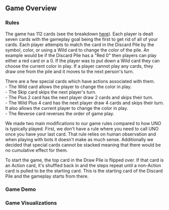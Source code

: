 ## Game Overview

### Rules

The game has 112 cards (see the breakdown [here](cards.md)). Each player is dealt seven cards with the gameplay goal being the first to get rid of all of your cards. Each player attempts to match the card in the Discard Pile by the symbol, color, or using a Wild card to change the color of the pile. An example would be if the Discard Pile has a "Red 0" then players can play either a red card or a 0. If the player was to put down a Wild card they can choose the current color in play. If a player cannot play any cards, they draw one from the pile and it moves to the next person's turn.

There are a few special cards which have actions associated with them.     
    - The Wild card allows the player to change the color in play.      
    - The Skip card skips the next player's turn.      
    - The Plus 2 card has the next player draw 2 cards and skips their turn.     
    - The Wild Plus 4 card has the next player draw 4 cards and skips their turn. It also allows the current player to change the color in play.     
    - The Reverse card reverses the order of game play.        

We made two main modifications to our game rules compared to how UNO is typically played. First, we don't have a rule where you need to call UNO once you have your last card. That rule relies on human observation and when playing with bots it doesn't make as much sense. Additionally we decided that special cards cannot be stacked meaning that there would be no cumulative effect for them.

To start the game, the top card in the Draw Pile is flipped over. If that card is an Action card, it's shuffled back in and the steps repeat until a non-Action card is pulled to be the starting card. This is the starting card of the Discard Pile and the gameplay starts from there.

### Game Demo

### Game Visualizations


